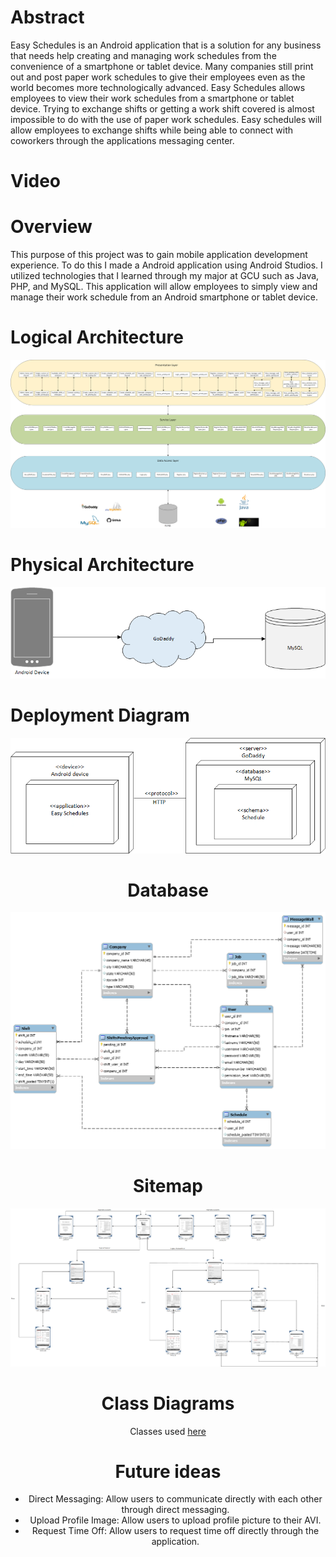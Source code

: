 <!DOCTYPE html>
<html>
    <head>
      <meta charset="utf=8">
    </head>
    <body>
    <h1>Abstract</h1>
        <p>Easy Schedules is an Android application that is a solution for any business that needs help creating and managing work          schedules from the convenience of a smartphone or tablet device. Many companies still print out and post paper work schedules to give their employees even as the world becomes more technologically advanced. Easy Schedules allows employees to view their work schedules from a smartphone or tablet device. Trying to exchange shifts or getting a work shift covered is almost impossible to do with the use of paper work schedules. Easy schedules will allow employees to exchange shifts while being able to connect with coworkers through the applications messaging center.</p>
    <h1>Video</h1>
    <h1>Overview</h1>
        <p>This purpose of this project was to gain mobile application development experience. To do this I made a Android application
         using Android Studios. I utilized technologies that I learned through my major at GCU such as Java, PHP, and MySQL. This       application will allow employees to simply view and manage their work schedule from an Android smartphone or tablet device.  </p>
    <h1>Logical Architecture</h1>
        <img src="https://github.com/robinson7997/CapstoneProject/blob/master/img/Logical%20Architecture.png" alt="Italian Trulli">
    <h1>Physical Architecture</h1> 
          <img src="https://github.com/robinson7997/CapstoneProject/blob/master/img/Physical%20Architecture.png" alt="Italian Trulli">
    <h1>Deployment Diagram</h1>
        <center><img src="https://github.com/robinson7997/CapstoneProject/blob/master/img/Deployment%20diagram.png" alt="Italian Trulli"</center>
    <h1>Database</h1>
       <center><img src="https://github.com/robinson7997/CapstoneProject/blob/master/img/ER%20diagram.png" alt="Italian Trulli"></center>
    <h1>Sitemap</h1>
        <center><img src="https://github.com/robinson7997/CapstoneProject/blob/master/img/Sitemap.png" alt="Italian Trulli"></center>
   <h1>Class Diagrams</h1>
             <center> Classes used <a href="https://github.com/robinson7997/CapstoneProject/blob/master/docs/ClassDiagram.md">here</a></center>
    <h1>Future ideas</h1>
        <ul>
        <li>Direct Messaging: Allow users to communicate directly with each other through direct messaging. </li>
        <li>Upload Profile Image: Allow users to upload profile picture to their AVI.</li>
        <li>Request Time Off: Allow users to request time off directly through the application.</li>
        </ul>  
    <body>
</html>
